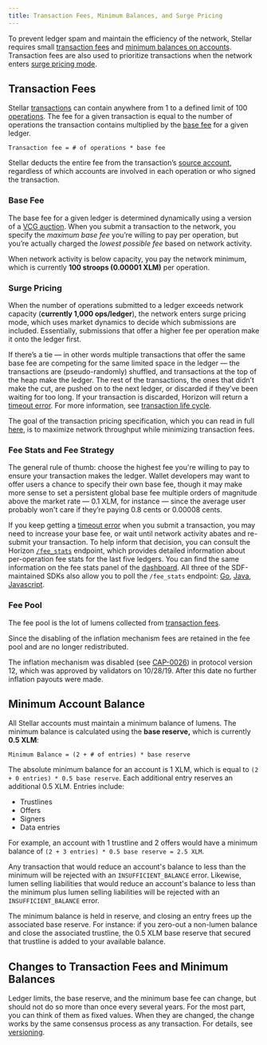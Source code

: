 ```yaml
---
title: Transaction Fees, Minimum Balances, and Surge Pricing
---
```


To prevent ledger spam and maintain the efficiency of the network, Stellar requires small [transaction fees](#transaction-fees) and [minimum balances on accounts](#minimum-account-balance).  Transaction fees are also used to prioritize transactions when the network enters [surge pricing mode](#surge-pricing).

## Transaction Fees

Stellar [transactions](https://www.stellar.org/developers/guides/concepts/transactions.html) can contain anywhere from 1 to a defined limit of 100 [operations](https://www.stellar.org/developers/guides/concepts/operations.html).  The fee for a given transaction is equal to the number of operations the transaction contains multiplied by the [base fee](#base-fee) for a given ledger.  

```
Transaction fee = # of operations * base fee
```

Stellar deducts the entire fee from the transaction’s [source account](./transactions.md#source-account), regardless of which accounts are involved in each operation or who signed the transaction.

### Base Fee

The base fee for a given ledger is determined dynamically using a version of a [VCG auction](https://en.wikipedia.org/wiki/Vickrey%E2%80%93Clarke%E2%80%93Groves_auction).  When you submit a transaction to the network, you specify the *maximum base fee* you’re willing to pay per operation, but you’re actually charged the *lowest possible fee* based on network activity.   

When network activity is below capacity, you pay the network minimum, which is currently **100 stroops (0.00001 XLM)** per operation. 

### Surge Pricing

When the number of operations submitted to a ledger exceeds network capacity (**currently 1,000 ops/ledger**), the network enters surge pricing mode, which uses market dynamics to decide which submissions are included. Essentially, submissions that offer a higher fee per operation make it onto the ledger first.

If there’s a tie — in other words multiple transactions that offer the same base fee are competing for the same limited space in the ledger — the transactions are (pseudo-randomly) shuffled, and transactions at the top of the heap make the ledger.  The rest of the transactions, the ones that didn’t make the cut, are pushed on to the next ledger, or discarded if they’ve been waiting for too long.  If your transaction is discarded, Horizon will return a [timeout error](https://www.stellar.org/developers/horizon/reference/errors/timeout.html).  For more information, see [transaction life cycle](./transactions.md#life-cycle).  

The goal of the transaction pricing specification, which you can read in full [here](https://github.com/stellar/stellar-protocol/blob/master/core/cap-0005.md), is to maximize network throughput while minimizing transaction fees. 

### Fee Stats and Fee Strategy

The general rule of thumb: choose the highest fee you're willing to pay to ensure your transaction makes the ledger.  Wallet developers may want to offer users a chance to specify their own base fee, though it may make more sense to set a persistent global base fee multiple orders of magnitude above the market rate — 0.1 XLM, for instance — since the average user probably won't care if they’re paying 0.8 cents or 0.00008 cents.

If you keep getting a [timeout error](https://www.stellar.org/developers/horizon/reference/errors/timeout.html) when you submit a transaction, you may need to increase your base fee, or wait until network activity abates and re-submit your transaction.  To help inform that decision, you can consult the Horizon [`/fee_stats`](https://www.stellar.org/developers/horizon/reference/endpoints/fee-stats.html) endpoint, which provides detailed information about per-operation fee stats for the last five ledgers.  You can find the same information on the fee stats panel of the [dashboard](https://dashboard.stellar.org/).  All three of the SDF-maintained SDKs also allow you to poll the `/fee_stats` endpoint: [Go](https://godoc.org/github.com/stellar/go/clients/horizonclient#Client.FeeStats), [Java](https://stellar.github.io/java-stellar-sdk/), [Javascript](https://stellar.github.io/js-stellar-sdk/Server.html#feeStats).   

### Fee Pool

The fee pool is the lot of lumens collected from [transaction fees](./fees.md#transaction-fee).

Since the disabling of the inflation mechanism fees are retained in the fee pool and are no longer redistributed. 

The inflation mechanism was disabled (see [CAP-0026](https://github.com/stellar/stellar-protocol/blob/master/core/cap-0026.md)) in protocol version 12, which was approved by validators on 10/28/19. After this date no further inflation payouts were made.    

## Minimum Account Balance

All Stellar accounts must maintain a minimum balance of lumens. The minimum balance is calculated using the **base reserve,** which is currently **0.5 XLM**:

```
Minimum Balance = (2 + # of entries) * base reserve
```

The absolute minimum balance for an account is 1 XLM, which is equal to `(2 + 0 entries) * 0.5 base reserve`. Each additional entry reserves an additional 0.5 XLM. Entries include:

- Trustlines
- Offers
- Signers
- Data entries

For example, an account with 1 trustline and 2 offers would have a minimum balance of `(2 + 3 entries) * 0.5 base reserve = 2.5 XLM`.

Any transaction that would reduce an account's balance to less than the minimum will be rejected with an `INSUFFICIENT_BALANCE` error.  Likewise, lumen selling liabilities that would reduce an account's balance to less than the minimum plus lumen selling liabilities will be rejected with an `INSUFFICIENT_BALANCE` error.

The minimum balance is held in reserve, and closing an entry frees up the associated base reserve.  For instance: if you zero-out a non-lumen balance and close the associated trustline, the 0.5 XLM base reserve that secured that trustline is added to your available balance. 



## Changes to Transaction Fees and Minimum Balances

Ledger limits, the base reserve, and the minimum base fee can change, but should not do so more than once every several years. For the most part, you can think of them as fixed values. When they are changed, the change works by the same consensus process as any transaction. For details, see [versioning](https://www.stellar.org/developers/guides/concepts/versioning.html).

